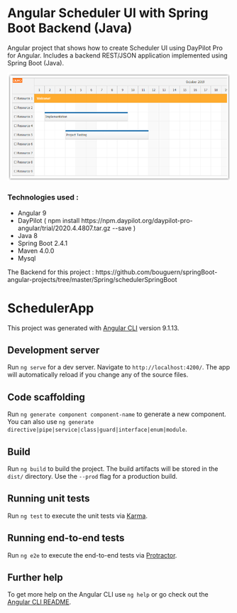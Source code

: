 <h1>Angular Scheduler UI with Spring Boot Backend (Java)</h1>

<p>
    Angular project that shows how to create Scheduler UI using DayPilot Pro for Angular. Includes a backend REST/JSON application implemented using Spring Boot (Java).
</p>

<img src="src/assets/scheduler.png"/>

<h3>Technologies used :</h3>
<ul>
    <li>Angular 9</li>
    <li>DayPilot ( npm install https://npm.daypilot.org/daypilot-pro-angular/trial/2020.4.4807.tar.gz --save )</li>
    <li>Java 8</li>
    <li>Spring Boot 2.4.1</li>
    <li>Maven 4.0.0 </li>
    <li>Mysql</li>
</ul>

<p>The Backend for this project : https://github.com/bouguern/springBoot-angular-projects/tree/master/Spring/schedulerSpringBoot </p>

# SchedulerApp

This project was generated with [Angular CLI](https://github.com/angular/angular-cli) version 9.1.13.

## Development server

Run `ng serve` for a dev server. Navigate to `http://localhost:4200/`. The app will automatically reload if you change any of the source files.

## Code scaffolding

Run `ng generate component component-name` to generate a new component. You can also use `ng generate directive|pipe|service|class|guard|interface|enum|module`.

## Build

Run `ng build` to build the project. The build artifacts will be stored in the `dist/` directory. Use the `--prod` flag for a production build.

## Running unit tests

Run `ng test` to execute the unit tests via [Karma](https://karma-runner.github.io).

## Running end-to-end tests

Run `ng e2e` to execute the end-to-end tests via [Protractor](http://www.protractortest.org/).

## Further help

To get more help on the Angular CLI use `ng help` or go check out the [Angular CLI README](https://github.com/angular/angular-cli/blob/master/README.md).
